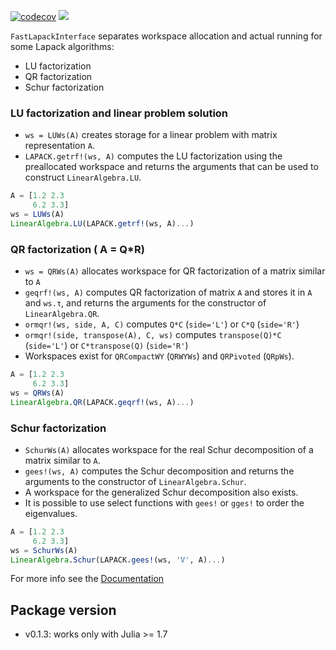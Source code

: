 [![codecov](https://codecov.io/gh/dynarejulia/FastLapackInterface.jl/branch/main/graph/badge.svg?token=3VH7VTUQNR)](https://codecov.io/gh/dynarejulia/FastLapackInterface.jl)
[![](https://img.shields.io/badge/docs-latest-blue.svg)](https://dynarejulia.github.io/FastLapackInterface.jl/dev/)

``FastLapackInterface`` separates workspace allocation and actual
running for some Lapack algorithms:
 
 - LU factorization
 - QR factorization
 - Schur factorization

### LU factorization and linear problem solution

 - ``ws = LUWs(A)`` creates storage for a linear problem with matrix representation `A`.
 - ``LAPACK.getrf!(ws, A)`` computes the LU factorization using the preallocated workspace and returns the
 arguments that can be used to construct `LinearAlgebra.LU`.
 
```julia
A = [1.2 2.3
     6.2 3.3]
ws = LUWs(A)
LinearAlgebra.LU(LAPACK.getrf!(ws, A)...)
```

### QR factorization ( A = Q*R)

- `ws = QRWs(A)` allocates workspace for QR factorization of
  a matrix similar to `A`
- `geqrf!(ws, A)` computes QR factorization of matrix `A` and
  stores it in `A` and `ws.τ`, and returns the arguments for the constructor of `LinearAlgebra.QR`.  
- `ormqr!(ws, side, A, C)` computes `Q*C` (`side='L'`) or `C*Q`
  (`side='R'`) 
- `ormqr!(side, transpose(A), C, ws)` computes `transpose(Q)*C`
  (`side='L'`) or `C*transpose(Q)` (`side='R'`)
- Workspaces exist for `QRCompactWY` (`QRWYWs`) and `QRPivoted` (`QRpWs`).

```julia
A = [1.2 2.3
     6.2 3.3]
ws = QRWs(A)
LinearAlgebra.QR(LAPACK.geqrf!(ws, A)...)
```
  
### Schur factorization

- `SchurWs(A)` allocates workspace for the real Schur decomposition of
  a matrix similar to `A`.
- `gees!(ws, A)` computes the Schur decomposition and returns the arguments to
   the constructor of `LinearAlgebra.Schur`.
- A workspace for the generalized Schur decomposition also exists.
- It is possible to use select functions with `gees!` or `gges!` to order the eigenvalues.
```julia
A = [1.2 2.3
     6.2 3.3]
ws = SchurWs(A)
LinearAlgebra.Schur(LAPACK.gees!(ws, 'V', A)...)
```
For more info see the [Documentation](https://louisponet.github.io/FastLapackInterface.jl/dev)

## Package version
-   v0.1.3: works only with Julia >= 1.7
